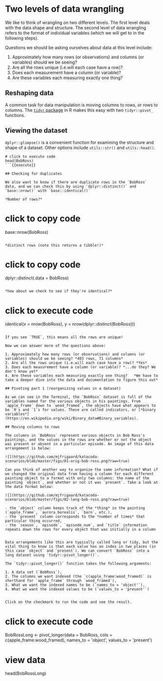 # Two levels of data wrangling 

We like to think of wrangling on two different levels. The first level deals with the data shape and structure. The second level of data wrangling refers to the format of individual variables (which we will get to in the following steps).  

Questions we should be asking ourselves about data at this level include:

1. Approximately how many rows (or observations) and columns (or variables) should we be seeing?  
2. Are all the rows unique (i.e.will each case have a row)?    
3. Does each measurement have a column (or variable)?   
4. Are these variables each measuring exactly one thing?   

## Reshaping data

A common task for data manipulation is moving columns to rows, or rows to columns. The [`tidyr` package](https://tidyr.tidyverse.org/) in R makes this easy with two `tidyr::pivot_` functions. 

## Viewing the dataset

`dplyr::glimpse()` is a convenient function for examining the structure and shape of a dataset. Other options include `utils::str()` and `utils::head()`. 

```
# click to execute code
head(BobRoss)
```{{execute}}

## Checking for duplicates

We also want to know if there are duplicate rows in the `BobRoss` data, and we can check this by using `dplyr::distinct()` and `base::nrow()` with `base::identical()`

*Number of rows?*

```
# click to copy code
base::nrow(BobRoss)
```{{copy}}

*distinct rows (note this returns a tibble!)*

```
# click to copy code
dplyr::distinct(.data = BobRoss)
```{{copy}}

*how about we check to see if they're identical?*

```
# click to execute code
identical(x = nrow(BobRoss), y = nrow(dplyr::distinct(BobRoss)))
```{{execute}}

If you see `TRUE`, this means all the rows are unique!

Now we can answer more of the questions above: 

1. Approximately how many rows (or observations) and columns (or variables) should we be seeing? *403 rows, 71 columns*
2. Are all the rows unique (i.e.will each case have a row)? *Yes*
3. Does each measurement have a column (or variable)? *...do they? We don't know yet*  
4. Are these variables each measuring exactly one thing?   *We have to take a deeper dive into the data and documentation to figure this out*  

## Pivoting part 1 (reorganizing values in a dataset) 

As we can see in the Terminal, the `BobRoss` dataset is full of the variables named for the various objects in his paintings. From `apple_frame` down to `wood_framed`, the objects have what appears to be `0`s and `1`s for values. These are called indicators, or [*binary variables*](https://en.wikipedia.org/wiki/Binary_data#Binary_variables). 

## Moving columns to rows 

The columns in `BobRoss` represent various objects in Bob Ross's paintings, and the values in the rows are whether or not the object was present or absent in a particular episode. An image of this data arrangement is below:

![](https://github.com/mjfrigaard/katacoda-scenarios/blob/master/figs/01-orig-bob-ross.png?raw=true)

Can you think of another way to organize the same information? What if we changed the original data from having a column for each different painting object to a format with only two columns: the name of the painting `object`, and whether or not it was `present`. Take a look at the data format below: 

![](https://github.com/mjfrigaard/katacoda-scenarios/blob/master/figs/02-long-bob-ross.png?raw=true)

- the `object` column keeps track of the *thing* in the painting (`apple_frame`, `aurora_borealis`, `barn`, etc.), 
- the `present` column corresponds to the *number of times* that particular thing occurred,  
- the `season`, `episode`, `episode_num`, and `title` information repeats down the rows for every object that was initially in a column  


Data arrangements like this are typically called long or tidy, but the vital thing to know is that each value has an index in two places (in this case `object` and `present`). We can convert `BobRoss` into a long dataset using `tidyr::pivot_longer()`.

The `tidyr::pivot_longer()` function takes the following arguments: 

1. A data set (`BobRoss`), 
2. The columns we want indexed (the `c(apple_frame:wood_framed)` is shorthand for `apple_frame` through `wood_framed`),  
3. What we want the indexed names to be (`names_to = 'object'`),  
4. What we want the indexed values to be (`values_to = 'present'`)  


Click on the checkmark to run the code and see the result.

```
# click to execute code
BobRossLong <- pivot_longer(data = BobRoss, 
                      cols = c(apple_frame:wood_framed), 
                      names_to = 'object', 
                      values_to = 'present')
# view data 
head(BobRossLong)
```{{execute}}
